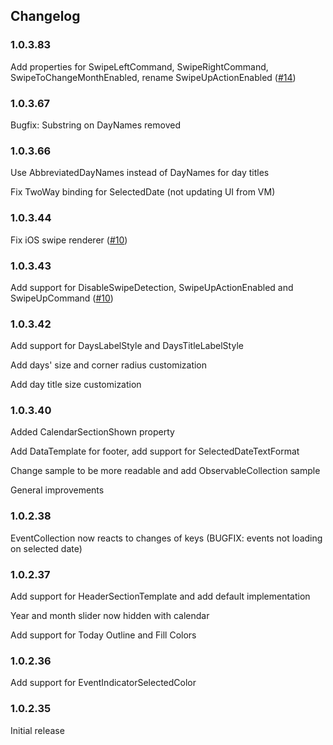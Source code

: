 ## Changelog

### 1.0.3.83
Add properties for SwipeLeftCommand, SwipeRightCommand, SwipeToChangeMonthEnabled, rename SwipeUpActionEnabled ([#14](https://github.com/lilcodelab/Xamarin.Plugin.Calendar/issues/14))

### 1.0.3.67
Bugfix: Substring on DayNames removed

### 1.0.3.66
Use AbbreviatedDayNames instead of DayNames for day titles

Fix TwoWay binding for SelectedDate (not updating UI from VM)

### 1.0.3.44
Fix iOS swipe renderer ([#10](https://github.com/lilcodelab/Xamarin.Plugin.Calendar/issues/10))

### 1.0.3.43
Add support for DisableSwipeDetection, SwipeUpActionEnabled and SwipeUpCommand ([#10](https://github.com/lilcodelab/Xamarin.Plugin.Calendar/issues/10))

### 1.0.3.42
Add support for DaysLabelStyle and DaysTitleLabelStyle

Add days' size and corner radius customization

Add day title size customization

### 1.0.3.40
Added CalendarSectionShown property

Add DataTemplate for footer, add support for SelectedDateTextFormat

Change sample to be more readable and add ObservableCollection sample

General improvements

### 1.0.2.38
EventCollection now reacts to changes of keys (BUGFIX: events not loading on selected date)

### 1.0.2.37
Add support for HeaderSectionTemplate and add default implementation

Year and month slider now hidden with calendar

Add support for Today Outline and Fill Colors

### 1.0.2.36
Add support for EventIndicatorSelectedColor

### 1.0.2.35
Initial release
